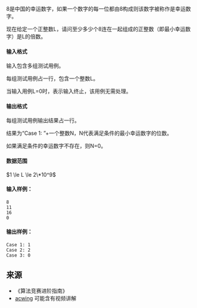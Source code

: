 8是中国的幸运数字，如果一个数字的每一位都由8构成则该数字被称作是幸运数字。

现在给定一个正整数L，请问至少多少个8连在一起组成的正整数（即最小幸运数字）是L的倍数。

#### 输入格式

输入包含多组测试用例。

每组测试用例占一行，包含一个整数L。

当输入用例L=0时，表示输入终止，该用例无需处理。

#### 输出格式

每组测试用例输出结果占一行。

结果为“Case 1: ”+一个整数N，N代表满足条件的最小幸运数字的位数。

如果满足条件的幸运数字不存在，则N=0。

#### 数据范围

$1 \le L \le 2\*10^9$

#### 输入样例：

```
8
11
16
0
```

#### 输出样例：

```
Case 1: 1
Case 2: 2
Case 3: 0
```

## 来源 
- 《算法竞赛进阶指南》
- [acwing](https://www.acwing.com/problem/content/204/) 可能含有视频讲解